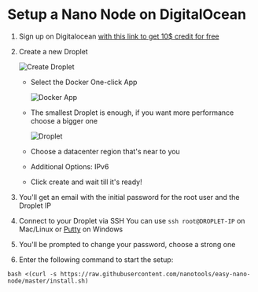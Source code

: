 # Setup a Nano Node on DigitalOcean

1. Sign up on Digitalocean [with this link to get 10$ credit for free](https://m.do.co/c/f47f91d0d534)

2. Create a new Droplet

   ![Create Droplet](https://i.imgur.com/KhwfYJQ.png)
   - Select the Docker One-click App
   
     ![Docker App](https://i.imgur.com/ruTU1lU.png)
   - The smallest Droplet is enough, if you want more performance choose a bigger one
   
     ![Droplet](https://i.imgur.com/RFH3iX9.png)
   - Choose a datacenter region that's near to you
   - Additional Options: IPv6
   - Click create and wait till it's ready!

3. You'll get an email with the initial password for the root user and the Droplet IP

4. Connect to your Droplet via SSH
   You can use `ssh root@DROPLET-IP` on Mac/Linux or [Putty](https://www.chiark.greenend.org.uk/~sgtatham/putty/latest.html) on Windows

5. You'll be prompted to change your password, choose a strong one

6. Enter the following command to start the setup:

```
bash <(curl -s https://raw.githubusercontent.com/nanotools/easy-nano-node/master/install.sh)
```
